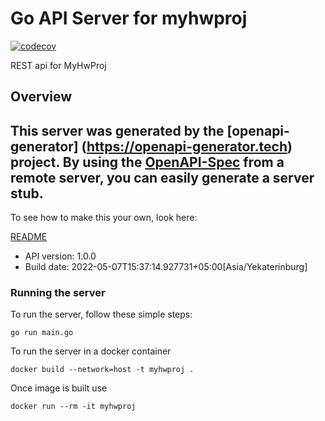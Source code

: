 # Go API Server for myhwproj
[![codecov](https://codecov.io/gh/KaperD/HSE-SD-MyHwProj/branch/02-impl/graph/badge.svg?token=TPI8LNSA9E)](https://codecov.io/gh/KaperD/HSE-SD-MyHwProj)

REST api for MyHwProj

## Overview
This server was generated by the [openapi-generator]
(https://openapi-generator.tech) project.
By using the [OpenAPI-Spec](https://github.com/OAI/OpenAPI-Specification) from a remote server, you can easily generate a server stub.
-

To see how to make this your own, look here:

[README](https://openapi-generator.tech)

- API version: 1.0.0
- Build date: 2022-05-07T15:37:14.927731+05:00[Asia/Yekaterinburg]


### Running the server
To run the server, follow these simple steps:

```
go run main.go
```

To run the server in a docker container
```
docker build --network=host -t myhwproj .
```

Once image is built use
```
docker run --rm -it myhwproj
```
